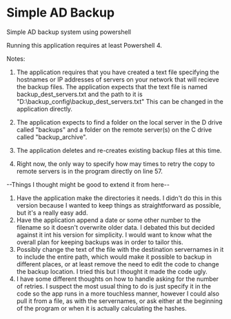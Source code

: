 # Simple AD Backup
Simple AD backup system using powershell

Running this application requires at least Powershell 4.

Notes:

1. The application requires that you have created a text file specifying the hostnames or IP addresses of servers on your network that will recieve the backup files. The application expects that the text file is named backup_dest_servers.txt and the path to it is "D:\backup_config\backup_dest_servers.txt" This can be changed in the application directly.

2. The application expects to find a folder on the local server in the D drive called "backups" and a folder on the remote server(s) on the C drive called "backup_archive". 

3. The application deletes and re-creates existing backup files at this time.

4. Right now, the only way to specify how may times to retry the copy to remote servers is in the program directly on line 57. 


--Things I thought might be good to extend it from here--

1. Have the application make the directories it needs. I didn't do this in this version because I wanted to keep things as straightforward as possible, but it's a really easy add. 
2. Have the application append a date or some other number to the filename so it doesn't overwrite older data. I debated this but decided against it int his version for simplicity. I would want to know what the overall plan for keeping backups was in order to tailor this. 
3. Possibly change the text of the file with the destination servernames in it to include the entire path, which would make it possible to backup in different places, or at least remove the need to edit the code to change the backup location. I tried this but I thought it made the code ugly.
4. I have some different thoughts on how to handle asking for the number of retries. I suspect the most usual thing to do is just specify it in the code so the app runs in a more touchless manner, however I could also pull it from a file, as with the servernames, or ask either at the beginning of the program or when it is actually calculating the hashes. 
